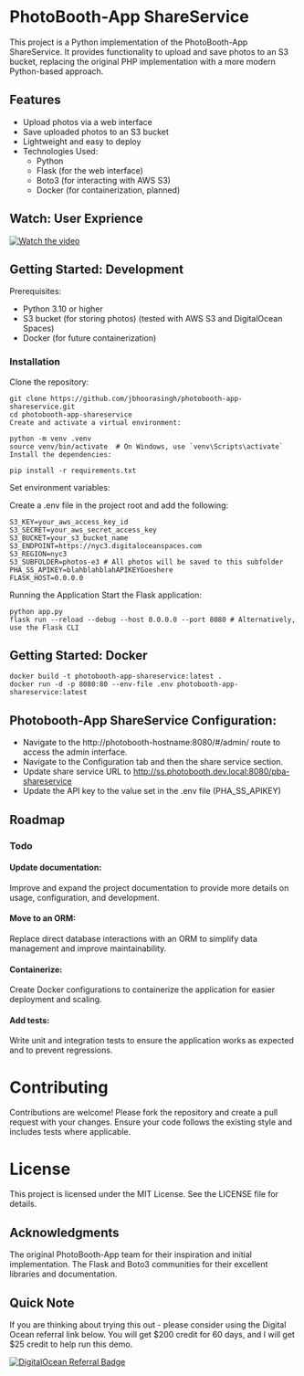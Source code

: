 
# PhotoBooth-App ShareService
This project is a Python implementation of the PhotoBooth-App ShareService. It provides functionality to upload and save photos to an S3 bucket, replacing the original PHP implementation with a more modern Python-based approach.

## Features
- Upload photos via a web interface
- Save uploaded photos to an S3 bucket
- Lightweight and easy to deploy
- Technologies Used:
  - Python
  - Flask (for the web interface)
  - Boto3 (for interacting with AWS S3)
  - Docker (for containerization, planned)

## Watch: User Exprience
[![Watch the video](http://i3.ytimg.com/vi/agiDfWkOLFE/hqdefault.jpg)](https://youtu.be/agiDfWkOLFE)

## Getting Started: Development
Prerequisites:
- Python 3.10 or higher
- S3 bucket (for storing photos) (tested with AWS S3 and DigitalOcean Spaces) 
- Docker (for future containerization)

### Installation
Clone the repository:
```shell
git clone https://github.com/jbhoorasingh/photobooth-app-shareservice.git
cd photobooth-app-shareservice
Create and activate a virtual environment:
```
```shell
python -m venv .venv
source venv/bin/activate  # On Windows, use `venv\Scripts\activate`
Install the dependencies:
```

```shell
pip install -r requirements.txt
````

Set environment variables:

Create a .env file in the project root and add the following:
```shell
S3_KEY=your_aws_access_key_id
S3_SECRET=your_aws_secret_access_key
S3_BUCKET=your_s3_bucket_name
S3_ENDPOINT=https://nyc3.digitaloceanspaces.com
S3_REGION=nyc3
S3_SUBFOLDER=photos-e3 # All photos will be saved to this subfolder
PHA_SS_APIKEY=blahblahblahAPIKEYGoeshere
FLASK_HOST=0.0.0.0

```

Running the Application
Start the Flask application:

```shell
python app.py
flask run --reload --debug --host 0.0.0.0 --port 8080 # Alternatively, use the Flask CLI
```

## Getting Started: Docker
```shell
docker build -t photobooth-app-shareservice:latest .
docker run -d -p 8080:80 --env-file .env photobooth-app-shareservice:latest

```


## Photobooth-App ShareService Configuration:
- Navigate to the http://photobooth-hostname:8080/#/admin/ route to access the admin interface.
- Navigate to the Configuration tab and then the share service section.
- Update share service URL to http://ss.photobooth.dev.local:8080/pba-shareservice
- Update the API key to the value set in the .env file (PHA_SS_APIKEY)



## Roadmap
### Todo
#### Update documentation:
Improve and expand the project documentation to provide more details on usage, configuration, and development.

#### Move to an ORM:
Replace direct database interactions with an ORM to simplify data management and improve maintainability.

#### Containerize:
Create Docker configurations to containerize the application for easier deployment and scaling.

#### Add tests:
Write unit and integration tests to ensure the application works as expected and to prevent regressions.

# Contributing
Contributions are welcome! Please fork the repository and create a pull request with your changes. Ensure your code follows the existing style and includes tests where applicable.

# License
This project is licensed under the MIT License. See the LICENSE file for details.

## Acknowledgments
The original PhotoBooth-App team for their inspiration and initial implementation.
The Flask and Boto3 communities for their excellent libraries and documentation.

## Quick Note
If you are thinking about trying this out - please consider using the Digital Ocean referral link below. You will get $200 credit for 60 days, and I will get $25 credit to help run this demo.

[![DigitalOcean Referral Badge](https://web-platforms.sfo2.cdn.digitaloceanspaces.com/WWW/Badge%201.svg)](https://www.digitalocean.com/?refcode=0fea2173d2fd&utm_campaign=Referral_Invite&utm_medium=Referral_Program&utm_source=badge)
